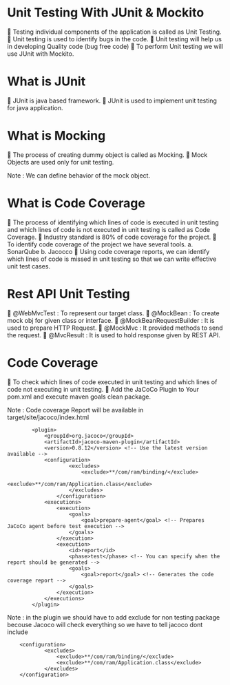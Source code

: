 Unit Testing With JUnit & Mockito
==================================
	Testing individual components of the application is called as Unit Testing.
	Unit testing is used to identify bugs in the code.
	Unit testing will help us in developing Quality code (bug free code)
	To perform Unit testing we will use JUnit with Mockito.

What is JUnit  
===================
	JUnit is java based framework.
	JUnit is used to implement unit testing for java application.

What is Mocking 
======================
	The process of creating dummy object is called as Mocking.
	Mock Objects are used only for unit testing.

Note : We can define behavior of the mock object.

What is Code Coverage 
========================
	The process of identifying which lines of code is executed in unit testing and which lines of code is not executed in unit testing is called as Code Coverage.
	Industry standard is 80% of code coverage for the project.
	To identify code coverage of the project we have several tools.
a.	SonarQube
b.	Jacocco
	Using code coverage reports, we can identify which lines of code is missed in unit testing so that we can write effective unit test cases.

Rest API Unit Testing 
===========================
	@WebMvcTest 		: To represent our target class.
	@MockBean			: To create mock obj for given class or interface.
	@MockBeanRequestBuilder	:  It is used to prepare HTTP Request.
	@MockMvc 			:  It provided methods to send the request.
	@MvcResult 			:  It is used to hold response given by REST API.

Code Coverage 
===================
	To check which lines of code executed in unit testing and which lines of code not executing in unit testing.
	Add the JaCoCo Plugin to Your pom.xml and execute maven goals clean package.

Note : Code coverage Report will be available in target/site/jacoco/index.html

<!-- JaCoCo Maven Plugin -->
	        <plugin>
	            <groupId>org.jacoco</groupId>
	            <artifactId>jacoco-maven-plugin</artifactId>
	            <version>0.8.12</version> <!-- Use the latest version available -->
	            <configuration>
      					<excludes>
      						<exclude>**/com/ram/binding/</exclude>
      						<exclude>**/com/ram/Application.class</exclude>
      					</excludes>
      				</configuration>
	            <executions>
	                <execution>
	                    <goals>
	                        <goal>prepare-agent</goal> <!-- Prepares JaCoCo agent before test execution -->
	                    </goals>
	                </execution>
	                <execution>
						<id>report</id>
						<phase>test</phase> <!-- You can specify when the report should be generated -->
	                    <goals>
	                        <goal>report</goal> <!-- Generates the code coverage report -->
	                    </goals>
	                </execution>
	            </executions>
	        </plugin>

Note : in the plugin we should have to add exclude for non testing package becouse Jacoco will check everything so we have to tell jacoco dont 
        include 

        <configuration>
      			<excludes>
      				<exclude>**/com/ram/binding/</exclude>
      				<exclude>**/com/ram/Application.class</exclude>
      			</excludes>
      	</configuration>
